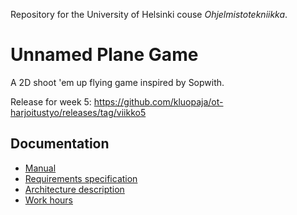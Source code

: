 Repository for the University of Helsinki couse *Ohjelmistotekniikka*.

# Unnamed Plane Game

A 2D shoot 'em up flying game inspired by Sopwith.

Release for week 5: https://github.com/kluopaja/ot-harjoitustyo/releases/tag/viikko5

## Documentation
* [Manual](https://github.com/kluopaja/ot-harjoitustyo/blob/master/doc/manual.md)
* [Requirements specification](https://github.com/kluopaja/ot-harjoitustyo/blob/master/doc/requirements_specification.md)
* [Architecture description](https://github.com/kluopaja/ot-harjoitustyo/blob/master/doc/architecture.md)
* [Work hours](https://github.com/kluopaja/ot-harjoitustyo/blob/master/doc/work_hours.md)


